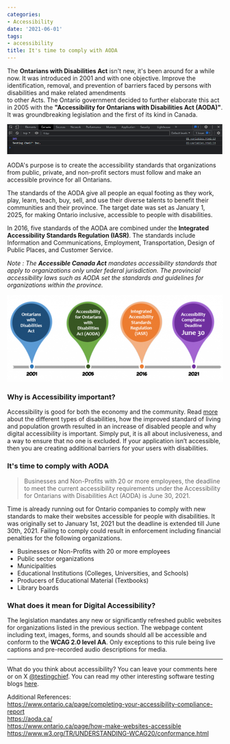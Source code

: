 ```yaml
---
categories:
- Accessibility
date: '2021-06-01'
tags:
- accessibility
title: It's time to comply with AODA
---
```


The **Ontarians with Disabilities Act** isn't new, it's been around for a
while now. It was introduced in 2001 and with one objective. Improve the
identification, removal, and prevention of barriers faced by persons with
disabilities and make related amendments  
to other Acts. The Ontario government decided to further elaborate this act in
2005 with the **"Accessibility for Ontarians with Disabilities Act (AODA)"**.
It was groundbreaking legislation and the first of its kind in Canada.

![aoda](./assets/img/posts/image-2.png)

AODA's purpose is to create the accessibility standards that organizations
from public, private, and non-profit sectors must follow and make an
accessible province for all Ontarians.

The standards of the AODA give all people an equal footing as they work, play,
learn, teach, buy, sell, and use their diverse talents to benefit their
communities and their province. The target date was set as January 1, 2025,
for making Ontario inclusive, accessible to people with disabilities.

In 2016, five standards of the AODA are combined under the **Integrated
Accessibility Standards Regulation (IASR)**. The standards include Information
and Communications, Employment, Transportation, Design of Public Places, and
Customer Service.

_Note : The **Accessible Canada Act** mandates accessibility standards that
apply to organizations only under federal jurisdiction. The provincial
accessibility laws such as AODA set the standards and guidelines for
organizations within the province._

![accessibility act ontario timeline](./assets/img/posts/image-1-1024x413.png)

### Why is Accessibility important?

Accessibility is good for both the economy and the community. Read [more
](https://skthetester.github.io/why-you-cant-skip-accessibility-testing/)about the
different types of disabilities, how the improved standard of living and
population growth resulted in an increase of disabled people and why digital
accessibility is important. Simply put, it is all about inclusiveness, and a
way to ensure that no one is excluded. If your application isn’t accessible,
then you are creating additional barriers for your users with disabilities.

### It's time to comply with AODA

> Businesses and Non-Profits with 20 or more employees, the deadline to meet
> the current accessibility requirements under the Accessibility for Ontarians
> with Disabilities Act (AODA) is June 30, 2021.

Time is already running out for Ontario companies to comply with new standards
to make their websites accessible for people with disabilities. It was
originally set to January 1st, 2021 but the deadline is extended till June
30th, 2021. Failing to comply could result in enforcement including financial
penalties for the following organizations.

  * Businesses or Non-Profits with 20 or more employees
  * Public sector organizations
  * Municipalities
  * Educational Institutions (Colleges, Universities, and Schools)
  * Producers of Educational Material (Textbooks)
  * Library boards

### What does it mean for Digital Accessibility?

The legislation mandates any new or significantly refreshed public websites
for organizations listed in the previous section. The webpage content
including text, images, forms, and sounds should all be accessible and conform
to the **WCAG 2.0 level AA**. Only exceptions to this rule being live captions
and pre-recorded audio descriptions for media.

* * *

What do you think about accessibility? You can leave your comments here or on
X [@testingchief](https://x.com/testingchief). You can read my
other interesting software testing blogs
[here](https://skthetester.github.io/).

Additional References:  
<https://www.ontario.ca/page/completing-your-accessibility-compliance-report>  
<https://aoda.ca/>  
<https://www.ontario.ca/page/how-make-websites-accessible>  
<https://www.w3.org/TR/UNDERSTANDING-WCAG20/conformance.html>
